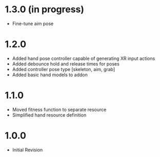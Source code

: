 # 1.3.0 (in progress)
- Fine-tune aim pose

# 1.2.0
- Added hand pose controller capable of generating XR input actions
- Added debounce hold and release times for poses
- Added controller pose type [skeleton, aim, grab]
- Added basic hand models to addon

# 1.1.0
- Moved fitness function to separate resource
- Simplified hand resource definition

# 1.0.0
- Initial Revision

